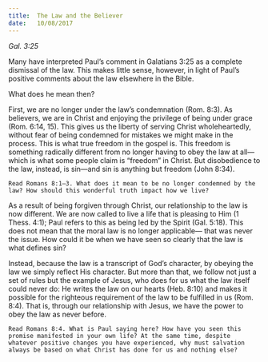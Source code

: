 ```yaml
---
title:  The Law and the Believer
date:   10/08/2017
---
```


_Gal. 3:25_

Many have interpreted Paul’s comment in Galatians 3:25 as a complete dismissal of the law. This makes little sense, however, in light of Paul’s positive comments about the law elsewhere in the Bible.

What does he mean then?

First, we are no longer under the law’s condemnation (Rom. 8:3). As believers, we are in Christ and enjoying the privilege of being under grace (Rom. 6:14, 15). This gives us the liberty of serving Christ wholeheartedly, without fear of being condemned for mistakes we might make in the process. This is what true freedom in the gospel is. This freedom is something radically different from no longer having to obey the law at all—which is what some people claim is “freedom” in Christ. But disobedience to the law, instead, is sin—and sin is anything but freedom (John 8:34).

`Read Romans 8:1–3. What does it mean to be no longer condemned by the law? How should this wonderful truth impact how we live?`

As a result of being forgiven through Christ, our relationship to the law is now different. We are now called to live a life that is pleasing to Him (1 Thess. 4:1); Paul refers to this as being led by the Spirit (Gal. 5:18). This does not mean that the moral law is no longer applicable— that was never the issue. How could it be when we have seen so clearly that the law is what defines sin?

Instead, because the law is a transcript of God’s character, by obeying the law we simply reflect His character. But more than that, we follow not just a set of rules but the example of Jesus, who does for us what the law itself could never do: He writes the law on our hearts (Heb. 8:10) and makes it possible for the righteous requirement of the law to be fulfilled in us (Rom. 8:4). That is, through our relationship with Jesus, we have the power to obey the law as never before.

`Read Romans 8:4. What is Paul saying here? How have you seen this promise manifested in your own life? At the same time, despite whatever positive changes you have experienced, why must salvation always be based on what Christ has done for us and nothing else?`
